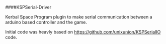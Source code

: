 ####KSPSerial-Driver

Kerbal Space Program plugin to make serial communication between a arduino based controller and the game.


Initial code was heavly based on https://github.com/unixunion/KSPSerialIO code.
